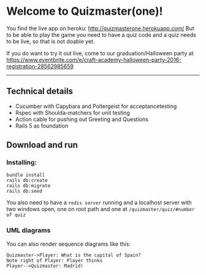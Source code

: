Welcome to Quizmaster(one)!
===================


You find the live app on heroku: 
http://quizmasterone.herokuapp.com/
But to be able to play the game you need to have a quiz code and a quiz needs to be live, so that is not doable yet. 

If you do want to try it out live, come to our graduation/Halloween party at 
https://www.eventbrite.com/e/craft-academy-halloween-party-2016-registration-28562985659 



----------


### 
Technical details
-------------------

- Cucumber with Capybara and Poltergeist for acceptancetesting
- Rspec with Shoulda-matchers for unit testing
- Action cable for pushing out Greeting and Questions
- Rails 5 as foundation



Download and run
-------------------


### Installing:

```
bundle install
rails db:create
rails db:migrate
rails db:seed
```
You also need to have a `redis server` running and a localhost server with two windows open, one on root path and one at `/quizmaster/quiz/#number of quiz` 


### UML diagrams

You can also render sequence diagrams like this:

```sequence
Quizmaster->Player: What is the capital of Spain?
Note right of Player: Player thinks
Player-->Quizmaster: Madrid!
```

